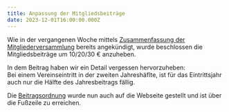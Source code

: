 ```yaml
---
title: Anpassung der Mitgliedsbeiträge
date: 2023-12-01T16:00:00.000Z
---
```


Wie in der vergangenen Woche mittels [Zusammenfassung der Mitgliederversammlung](zusammenfassung-der-mitgliederversammlung2023) bereits angekündigt, wurde beschlossen die Mitgliedsbeiträge um 10/20/30 € anzuheben.

In dem Beitrag haben wir ein Detail vergessen hervorzuheben:\
Bei einem Vereinseintritt in der zweiten Jahreshäflte, ist für das Eintrittsjahr auch nur die Hälfte des Jahresbeitrags fällig.

Die [Beitragsordnung](/beitragsordnung/) wurde nun auch auf die Webseite gestellt und ist über die Fußzeile zu erreichen.
